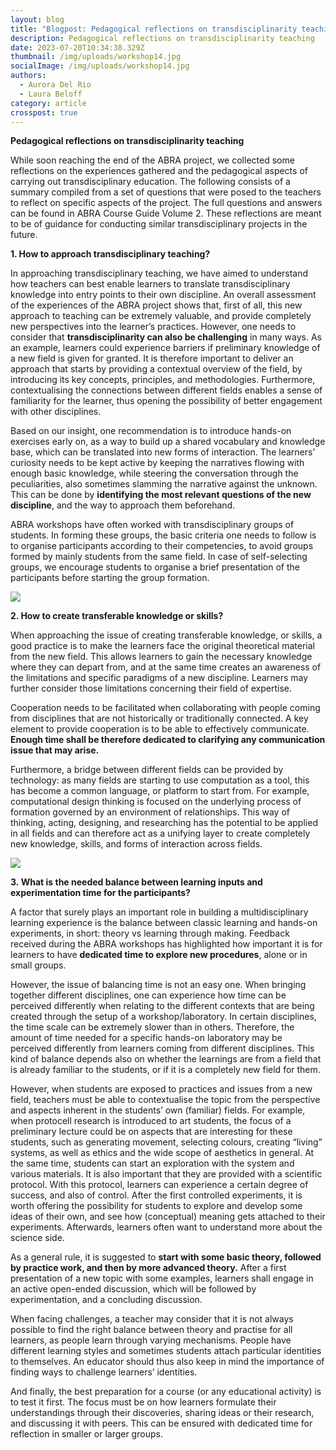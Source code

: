```yaml
---
layout: blog
title: "Blogpost: Pedagogical reflections on transdisciplinarity teaching"
description: Pedagogical reflections on transdisciplinarity teaching
date: 2023-07-20T10:34:38.329Z
thumbnail: /img/uploads/workshop14.jpg
socialImage: /img/uploads/workshop14.jpg
authors:
  - Aurora Del Rio
  - Laura Beloff
category: article
crosspost: true
---
```

**Pedagogical reflections on transdisciplinarity teaching**

While soon reaching the end of the ABRA project, we collected some reflections on the experiences gathered and the pedagogical aspects of carrying out transdisciplinary education. The following consists of a summary compiled from a set of questions that were posed to the teachers to reflect on specific aspects of the project. The full questions and answers can be found in ABRA Course Guide Volume 2. These reflections are meant to be of guidance for conducting similar transdisciplinary projects in the future. 

**1. How to approach transdisciplinary teaching?** 

In approaching transdisciplinary teaching, we have aimed to understand how teachers can best enable learners to translate transdisciplinary knowledge into entry points to their own discipline. An overall assessment of the experiences of the ABRA project shows that, first of all, this new approach to teaching can be extremely valuable, and provide completely new perspectives into the learner’s practices. However, one needs to consider that **transdisciplinarity can also be challenging** in many ways. As an example, learners could experience barriers if preliminary knowledge of a new field is given for granted. It is therefore important to deliver an approach that starts by providing a contextual overview of the field, by introducing its key concepts, principles, and methodologies. Furthermore, contextualising the connections between different fields enables a sense of familiarity for the learner, thus opening the possibility of better engagement with other disciplines.

Based on our insight, one recommendation is to introduce hands-on exercises early on, as a way to build up a shared vocabulary and knowledge base, which can be translated into new forms of interaction. The learners’ curiosity needs to be kept active by keeping the narratives flowing with enough basic knowledge, while steering the conversation through the peculiarities, also sometimes slamming the narrative against the unknown. This can be done by **identifying the most relevant questions of the new discipline**, and the way to approach them beforehand.

ABRA workshops have often worked with transdisciplinary groups of students. In forming these groups, the basic criteria one needs to follow is to organise participants according to their competencies, to avoid groups formed by mainly students from the same field. In case of self-selecting groups, we encourage students to organise a brief presentation of the participants before starting the group formation. 

![](/img/uploads/workshop9.jpg)

**2. How to create transferable knowledge or skills?**

When approaching the issue of creating transferable knowledge, or skills, a good practice is to make the learners face the original theoretical material from the new field. This allows learners to gain the necessary knowledge where they can depart from, and at the same time creates an awareness of the limitations and specific paradigms of a new discipline. Learners may further consider those limitations concerning their field of expertise.

Cooperation needs to be facilitated when collaborating with people coming from disciplines that are not historically or traditionally connected. A key element to provide cooperation is to be able to effectively communicate. **Enough time shall be therefore dedicated to clarifying any communication issue that may arise.**

Furthermore, a bridge between different fields can be provided by technology: as many fields are starting to use computation as a tool, this has become a common language, or platform to start from. For example, computational design thinking is focused on the underlying process of formation governed by an environment of relationships. This way of thinking, acting, designing, and researching has the potential to be applied in all fields and can therefore act as a unifying layer to create completely new knowledge, skills, and forms of interaction across fields.

![](/img/uploads/fablab-6.jpg)

**3. What is the needed balance between learning inputs and experimentation time for the participants?** 

A factor that surely plays an important role in building a multidisciplinary learning experience is the balance between classic learning and hands-on experiments, in short: theory vs learning through making. Feedback received during the ABRA workshops has highlighted how important it is for learners to have **dedicated time to explore new procedures**, alone or in small groups.

However, the issue of balancing time is not an easy one. When bringing together different disciplines, one can experience how time can be perceived differently when relating to the different contexts that are being created through the setup of a workshop/laboratory. In certain disciplines, the time scale can be extremely slower than in others. Therefore, the amount of time needed for a specific hands-on laboratory may be perceived differently from learners coming from different disciplines. This kind of balance depends also on whether the learnings are from a field that is already familiar to the students, or if it is a completely new field for them. 

However, when students are exposed to practices and issues from a new field, teachers must be able to contextualise the topic from the perspective and aspects inherent in the students’ own (familiar) fields. For example, when protocell research is introduced to art students, the focus of a preliminary lecture could be on aspects that are interesting for these students, such as generating movement, selecting colours, creating “living” systems, as well as ethics and the wide scope of aesthetics in general. At the same time, students can start an exploration with the system and various materials. It is also important that they are provided with a scientific protocol. With this protocol, learners can experience a certain degree of success, and also of control. After the first controlled experiments, it is worth offering the possibility for students to explore and develop some ideas of their own, and see how (conceptual) meaning gets attached to their experiments. Afterwards, learners often want to understand more about the science side.

As a general rule, it is suggested to **start with some basic theory, followed by practice work, and then by more advanced theory.** After a first presentation of a new topic with some examples, learners shall engage in an active open-ended discussion, which will be followed by experimentation, and a concluding discussion. 

When facing challenges, a teacher may consider that it is not always possible to find the right balance between theory and practise for all learners, as people learn through varying mechanisms. People have different learning styles and sometimes students attach particular identities to themselves. An educator should thus also keep in mind the importance of finding ways to challenge learners’ identities.

And finally, the best preparation for a course (or any educational activity) is to test it first. The focus must be on how learners formulate their understandings through their discoveries, sharing ideas or their research, and discussing it with peers. This can be ensured with dedicated time for reflection in smaller or larger groups.